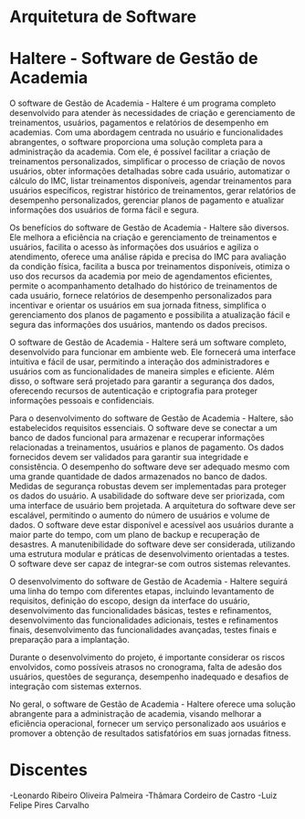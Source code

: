 # Arquitetura de Software

# Haltere - Software de Gestão de Academia
O software de Gestão de Academia - Haltere é um programa completo desenvolvido para atender às necessidades de criação e gerenciamento de treinamentos, usuários, pagamentos e relatórios de desempenho em academias. Com uma abordagem centrada no usuário e funcionalidades abrangentes, o software proporciona uma solução completa para a administração da academia. Com ele, é possível facilitar a criação de treinamentos personalizados, simplificar o processo de criação de novos usuários, obter informações detalhadas sobre cada usuário, automatizar o cálculo do IMC, listar treinamentos disponíveis, agendar treinamentos para usuários específicos, registrar histórico de treinamentos, gerar relatórios de desempenho personalizados, gerenciar planos de pagamento e atualizar informações dos usuários de forma fácil e segura.

Os benefícios do software de Gestão de Academia - Haltere são diversos. Ele melhora a eficiência na criação e gerenciamento de treinamentos e usuários, facilita o acesso às informações dos usuários e agiliza o atendimento, oferece uma análise rápida e precisa do IMC para avaliação da condição física, facilita a busca por treinamentos disponíveis, otimiza o uso dos recursos da academia por meio de agendamentos eficientes, permite o acompanhamento detalhado do histórico de treinamentos de cada usuário, fornece relatórios de desempenho personalizados para incentivar e orientar os usuários em sua jornada fitness, simplifica o gerenciamento dos planos de pagamento e possibilita a atualização fácil e segura das informações dos usuários, mantendo os dados precisos.

O software de Gestão de Academia - Haltere será um software completo, desenvolvido para funcionar em ambiente web. Ele fornecerá uma interface intuitiva e fácil de usar, permitindo a interação dos administradores e usuários com as funcionalidades de maneira simples e eficiente. Além disso, o software será projetado para garantir a segurança dos dados, oferecendo recursos de autenticação e criptografia para proteger informações pessoais e confidenciais.

Para o desenvolvimento do software de Gestão de Academia - Haltere, são estabelecidos requisitos essenciais. O software deve se conectar a um banco de dados funcional para armazenar e recuperar informações relacionadas a treinamentos, usuários e planos de pagamento. Os dados fornecidos devem ser validados para garantir sua integridade e consistência. O desempenho do software deve ser adequado mesmo com uma grande quantidade de dados armazenados no banco de dados. Medidas de segurança robustas devem ser implementadas para proteger os dados do usuário. A usabilidade do software deve ser priorizada, com uma interface de usuário bem projetada. A arquitetura do software deve ser escalável, permitindo o aumento do número de usuários e volume de dados. O software deve estar disponível e acessível aos usuários durante a maior parte do tempo, com um plano de backup e recuperação de desastres. A manutenibilidade do software deve ser considerada, utilizando uma estrutura modular e práticas de desenvolvimento orientadas a testes. O software deve ser capaz de integrar-se com outros sistemas relevantes.

O desenvolvimento do software de Gestão de Academia - Haltere seguirá uma linha do tempo com diferentes etapas, incluindo levantamento de requisitos, definição do escopo, design da interface do usuário, desenvolvimento das funcionalidades básicas, testes e refinamentos, desenvolvimento das funcionalidades adicionais, testes e refinamentos finais, desenvolvimento das funcionalidades avançadas, testes finais e preparação para a implantação.

Durante o desenvolvimento do projeto, é importante considerar os riscos envolvidos, como possíveis atrasos no cronograma, falta de adesão dos usuários, questões de segurança, desempenho inadequado e desafios de integração com sistemas externos.

No geral, o software de Gestão de Academia - Haltere oferece uma solução abrangente para a administração de academia, visando melhorar a eficiência operacional, fornecer um serviço personalizado aos usuários e promover a obtenção de resultados satisfatórios em suas jornadas fitness.


# Discentes
-Leonardo Ribeiro Oliveira Palmeira 
-Thâmara Cordeiro de Castro
-Luiz Felipe Pires Carvalho
